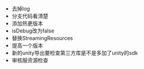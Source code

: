 - 去掉log
- 分支代码看清楚
- 添加热更版本
- isDebug改为false
- 替换StreamingResources
- 提高一个版本
- 新的unity导出要检查第三方库是不是多加了unity的sdk
- 审核服资源检查